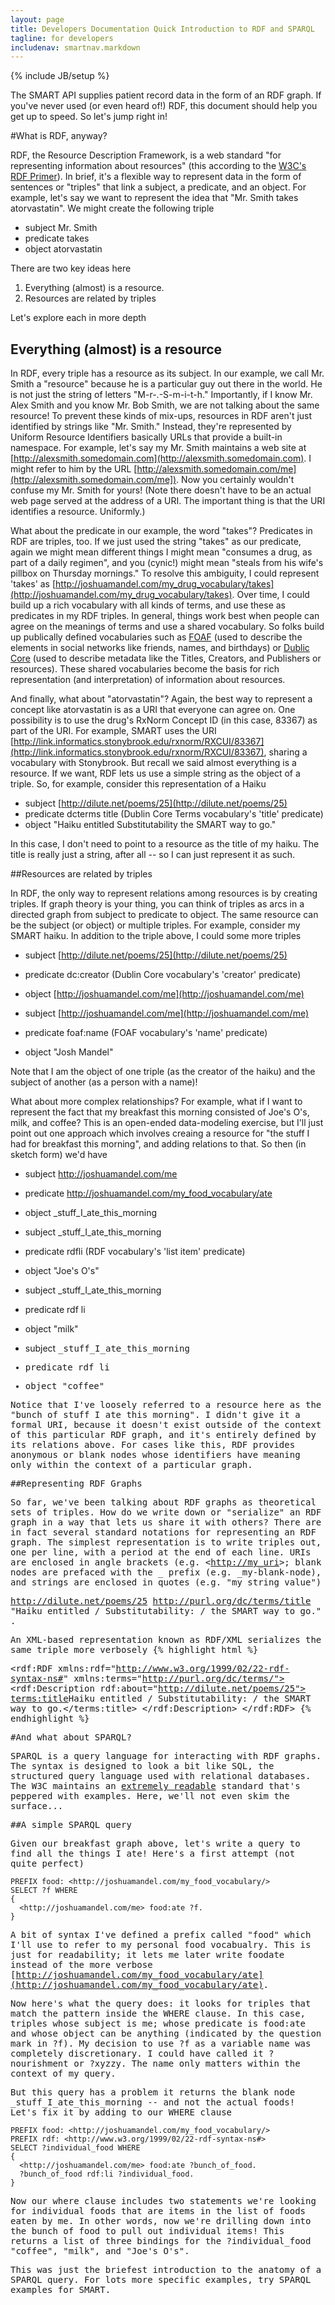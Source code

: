 ```yaml
---
layout: page
title: Developers Documentation Quick Introduction to RDF and SPARQL
tagline: for developers
includenav: smartnav.markdown
---
```

{% include JB/setup %}

<div id="toc"> </div>

The SMART API supplies patient record data in the form of an RDF graph. If you've never used (or even heard of!) RDF, this document should help you get up to speed. So let's jump right in! 

#What is RDF, anyway?

RDF, the Resource Description Framework, is a web standard "for representing information about resources" (this according to the [W3C's RDF Primer](http://www.w3.org/TR/2004/REC-rdf-primer-20040210/)). In brief, it's a flexible way to represent data in the form of sentences or "triples" that link a subject, a predicate, and an object. For example, let's say we want to represent the idea that "Mr. Smith takes atorvastatin". We might create the following triple

* subject Mr. Smith
* predicate takes</li>
* object atorvastatin 

    
There are two key ideas here

<ol><li>Everything (almost) is a resource.</li>
    <li>Resources are related by triples</li>
</ol>

Let's explore each in more depth

## Everything (almost) is a resource

In RDF, every triple has a resource as its subject. In our example, we call Mr. Smith a "resource" because he is a particular guy out there in the world. He is not just the string of letters "M-r-.-S-m-i-t-h." Importantly, if I know Mr. Alex Smith and you know Mr. Bob Smith, we are not talking about the same resource! To prevent these kinds of mix-ups, resources in RDF aren't just identified by strings like "Mr. Smith." Instead, they're represented by Uniform Resource Identifiers basically URLs that provide a built-in namespace. For example, let's say my Mr. Smith maintains a web site at [http://alexsmith.somedomain.com](http://alexsmith.somedomain.com). I might refer to him by the URL [http://alexsmith.somedomain.com/me](http://alexsmith.somedomain.com/me]). Now you certainly wouldn't confuse my Mr. Smith for yours! (Note there doesn't have to be an actual web page served at the address of a URI. The important thing is that the URI identifies a resource. Uniformly.) 

What about the predicate in our example, the word "takes"? Predicates in RDF are triples, too. If we just used the string "takes" as our predicate, again we might mean different things I might mean "consumes a drug, as part of a daily regimen", and you (cynic!) might mean "steals from his wife's pillbox on Thursday mornings." To resolve this ambiguity, I could represent 'takes' as [http://joshuamandel.com/my_drug_vocabulary/takes](http://joshuamandel.com/my_drug_vocabulary/takes). Over time, I could build up a rich vocabulary with all kinds of terms, and use these as predicates in my RDF triples. In general, things work best when people can agree on the meanings of terms and use a shared vocabulary. So folks build up publically defined vocabularies such as [FOAF](http://xmlns.com/foaf/spec/) (used to describe the elements in social networks like friends, names, and birthdays) or [Dublic Core](http://purl.org/dc/elements/1.1/) (used to describe metadata like the Titles, Creators, and Publishers or resources). These shared vocabularies become the basis for rich representation (and interpretation) of information about resources. 

And finally, what about "atorvastatin"? Again, the best way to represent a concept like atorvastatin is as a URI that everyone can agree on. One possibility is to use the drug's RxNorm Concept ID (in this case, 83367) as part of the URI. For example, SMART uses the URI [http://link.informatics.stonybrook.edu/rxnorm/RXCUI/83367](http://link.informatics.stonybrook.edu/rxnorm/RXCUI/83367), sharing a vocabulary with Stonybrook. But recall we said almost everything is a resource. If we want, RDF lets us use a simple string as the object of a triple. So, for example, consider this representation of a Haiku

* subject [http://dilute.net/poems/25](http://dilute.net/poems/25)
* predicate dcterms title (Dublin Core Terms vocabulary's 'title' predicate)
* object "Haiku entitled Substitutability the SMART way to go."

In this case, I don't need to point to a resource as the title of my haiku. The title is really just a string, after all -- so I can just represent it as such. 

##Resources are related by triples

In RDF, the only way to represent relations among resources is by creating triples. If graph theory is your thing, you can think of triples as arcs in a directed graph from subject to predicate to object. The same resource can be the subject (or object) or multiple triples. For example, consider my SMART haiku. In addition to the triple above, I could some more triples

* subject [http://dilute.net/poems/25](http://dilute.net/poems/25)
* predicate dc:creator (Dublin Core vocabulary's 'creator' predicate)
* object [http://joshuamandel.com/me](http://joshuamandel.com/me)


* subject [http://joshuamandel.com/me](http://joshuamandel.com/me)
* predicate foaf:name (FOAF vocabulary's 'name' predicate)
* object "Josh Mandel"

Note that I am the object of one triple (as the creator of the haiku) and the subject of another (as a person with a name)!

What about more complex relationships? For example, what if I want to represent the fact that my breakfast this morning consisted of Joe's O's, milk, and coffee? This is an open-ended data-modeling exercise, but I'll just point out one approach which involves creaing a resource for "the stuff I had for breakfast this morning", and adding relations to that. So then (in sketch form) we'd have

* subject http://joshuamandel.com/me
* predicate http://joshuamandel.com/my_food_vocabulary/ate
* object _stuff_I_ate_this_morning 


* subject _stuff_I_ate_this_morning
* predicate rdfli (RDF vocabulary's 'list item' predicate)
* object "Joe's O's"


* subject _stuff_I_ate_this_morning
* predicate rdf li
* object "milk"


* subject <tt>_stuff_I_ate_this_morning 
* predicate rdf li
* object "coffee"

Notice that I've loosely referred to a resource here as the "bunch of stuff I ate this morning". I didn't give it a formal URI, because it doesn't exist outside of the context of this particular RDF graph, and it's entirely defined by its relations above. For cases like this, RDF provides anonymous or blank nodes whose identifiers have meaning only within the context of a particular graph. 

##Representing RDF Graphs

So far, we've been talking about RDF graphs as theoretical sets of triples. How do we write down or "serialize" an RDF graph in a way that lets us share it with others? There are in fact several standard notations for representing an RDF graph. The simplest representation is to write triples out, one per line, with a period at the end of each line. URIs are enclosed in angle brackets (e.g. \<[http://my_uri](http://my_uri)>\; blank nodes are prefaced with the _ prefix (e.g. _my-blank-node), and strings are enclosed in quotes (e.g. "my string value")

<http://dilute.net/poems/25> <http://purl.org/dc/terms/title> \"Haiku entitled /  Substitutability: / the SMART way to go.\" .

An XML-based representation known as RDF/XML serializes the same triple more verbosely
{% highlight html %}
<?xml version="1.0"?>
<rdf:RDF xmlns:rdf="http://www.w3.org/1999/02/22-rdf-syntax-ns#" xmlns:terms="http://purl.org/dc/terms/">
    <rdf:Description rdf:about="http://dilute.net/poems/25">
        <terms:title>Haiku entitled /  Substitutability: / the SMART way to go.</terms:title>
    </rdf:Description>
</rdf:RDF>
{% endhighlight  %}



#And what about SPARQL?

SPARQL is a query language for interacting with RDF graphs. The syntax is designed to look a bit like SQL, the structured query language used with relational databases. The W3C maintains an [extremely readable](http://www.w3.org/TR/rdf-sparql-query/) standard that's peppered with examples. Here, we'll not even skim the surface... 




##A simple SPARQL query

Given our breakfast graph above, let's write a query to find all the things I ate! Here's a first attempt (not quite perfect) 


    PREFIX food: <http://joshuamandel.com/my_food_vocabulary/> 
    SELECT ?f WHERE
    {
      <http://joshuamandel.com/me> food:ate ?f.
    } 



A bit of syntax I've defined a prefix called "food" which I'll use to refer to my personal food vocabualry. This is just for readability; it lets me later write foodate instead of the more verbose [http://joshuamandel.com/my_food_vocabulary/ate](http://joshuamandel.com/my_food_vocabulary/ate).

Now here's what the query does: it looks for triples that match the pattern inside the WHERE clause. In this case, triples whose subject is me; whose predicate is food:ate and whose object can be anything (indicated by the question mark in ?f). My decision to use ?f as a variable name was completely discretionary. I could have called it ?nourishment or ?xyzzy. The name only matters within the context of my query.

But this query has a problem it returns the blank node \_stuff\_I\_ate\_this\_morning -- and not the actual foods! Let's fix it by adding to our WHERE clause


    PREFIX food: <http://joshuamandel.com/my_food_vocabulary/>
    PREFIX rdf: <http://www.w3.org/1999/02/22-rdf-syntax-ns#> 
    SELECT ?individual_food WHERE
    {
      <http://joshuamandel.com/me> food:ate ?bunch_of_food.
      ?bunch_of_food rdf:li ?individual_food.
    } 


Now our where clause includes two statements we're looking for individual foods that are items in the list of foods eaten by me. In other words, now we're drilling down into the bunch of food to pull out individual items! This returns a list of three bindings for the ?individual_food "coffee", "milk", and "Joe's O's".

This was just the briefest introduction to the anatomy of a SPARQL query. For lots more specific examples, try SPARQL examples for SMART. 
